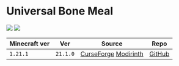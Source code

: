 # Universal Bone Meal

![](https://i.imgur.com/q3CooZb.png)
![](https://youtu.be/_6uD6TSJ758)

| Minecraft ver | Ver | Source                                                                                             | Repo       |
| ------------- | --- | -------------------------------------------------------------------------------------------------- | ---------- |
| `1.21.1`            | `21.1.0`  | [CurseForge](https://www.curseforge.com/minecraft/mc-mods/universal-bone-meal-forge) [Modirinth]() | [GitHub](https://github.com/Fuzss/universalbonemeal) |
